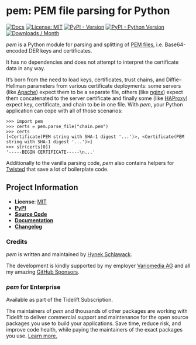 # pem: PEM file parsing for Python

[![Docs](https://img.shields.io/badge/Docs-Read%20The%20Docs-black)](https://pem.readthedocs.io/en/stable/)
[![License: MIT](https://img.shields.io/badge/license-MIT-C06524)](https://github.com/hynek/pem/blob/main/LICENSE)
[![PyPI - Version](https://img.shields.io/pypi/v/pem.svg)](https://pypi.org/project/pem)
[![PyPI - Python Version](https://img.shields.io/pypi/pyversions/pem.svg)](https://pypi.org/project/pem)
[![Downloads / Month](https://static.pepy.tech/personalized-badge/pem?period=month&units=international_system&left_color=grey&right_color=blue&left_text=Downloads%20/%20Month)](https://pepy.tech/project/pem)


<!-- teaser-begin -->

*pem* is a Python module for parsing and splitting of [PEM files](https://en.wikipedia.org/wiki/X.509#Certificate_filename_extensions), i.e. Base64-encoded DER keys and certificates.

It has no dependencies and does not attempt to interpret the certificate data in any way.

It’s born from the need to load keys, certificates, trust chains, and Diffie–Hellman parameters from various certificate deployments:
some servers (like [Apache](https://httpd.apache.org/)) expect them to be a separate file, others (like [nginx](https://nginx.org/)) expect them concatenated to the server certificate and finally some (like [HAProxy](https://www.haproxy.org/)) expect key, certificate, and chain to be in one file.
With *pem*, your Python application can cope with all of those scenarios:

```pycon
>>> import pem
>>> certs = pem.parse_file("chain.pem")
>>> certs
[<Certificate(PEM string with SHA-1 digest '...')>, <Certificate(PEM string with SHA-1 digest '...')>]
>>> str(certs[0])
'-----BEGIN CERTIFICATE-----\n...'
```

Additionally to the vanilla parsing code, *pem* also contains helpers for [Twisted](https://twistedmatrix.com/documents/current/api/twisted.internet.ssl.Certificate.html#loadPEM) that save a lot of boilerplate code.


## Project Information

- **License**: [MIT](https://github.com/hynek/pem/blob/main/LICENSE)
- [**PyPI**](https://pypi.org/project/pem/)
- [**Source Code**](https://github.com/hynek/pem)
- [**Documentation**](https://pem.readthedocs.io/)
- [**Changelog**](https://pem.readthedocs.io/en/stable/changelog.html)


### Credits

*pem* is written and maintained by [Hynek Schlawack](https://hynek.me).

The development is kindly supported by my employer [Variomedia AG](https://www.variomedia.de/) and all my amazing [GitHub Sponsors](https://github.com/sponsors/hynek).


### *pem* for Enterprise

Available as part of the Tidelift Subscription.

The maintainers of *pem* and thousands of other packages are working with Tidelift to deliver commercial support and maintenance for the open source packages you use to build your applications.
Save time, reduce risk, and improve code health, while paying the maintainers of the exact packages you use.
[Learn more.](https://tidelift.com/?utm_source=lifter&utm_medium=referral&utm_campaign=hynek)
